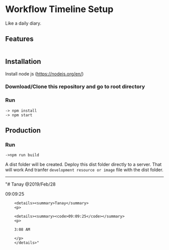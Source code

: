 # Workflow Timeline Setup
  Like a daily diary. 
## Features
```

```
## Installation  
Install node js (https://nodejs.org/en/)
### Download/Clone this repository and go to root directory
### Run
```
-> npm install
-> npm start
```

## Production 
### Run
```
->npm run build
```
A dist folder will  be created. Deploy this dist folder directly to a server. 
That will work 
And tranfer `development resource or image` file with the dist folder.



------------------------------------

"# Tanay @2019/Feb/28

09:09:25

        <details><summary>Tanay</summary>
        <p>
        
        <details><summary><code>09:09:25</code></summary>
        <p>
        
        3:08 AM
        
        </p>
        </details>"
